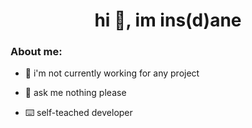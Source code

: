 <h1 align="center">hi 👋, im ins(d)ane</h1>

<h3 align="left">About me:</h3>

- 🔭 i'm not currently working for any project

- 💬 ask me nothing please

- ⌨️ self-teached developer

